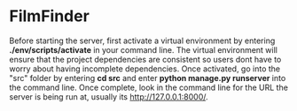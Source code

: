 # FilmFinder

Before starting the server, first activate a virtual environment by entering <b>./env/scripts/activate</b> in your command line.
The virtual environment will ensure that the project dependencies are consistent so users dont have to worry about having incomplete dependencies. 
Once activated, go into the "src" folder by entering <b>cd src</b> and enter <b>python manage.py runserver</b> into the command line. Once complete, look in the command line
for the URL the server is being run at, usually its http://127.0.0.1:8000/. 
